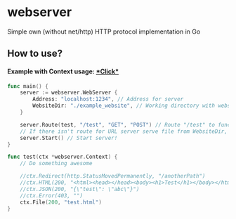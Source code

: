 # webserver
Simple own (without net/http) HTTP protocol implementation in Go

## How to use?
#### Example with Context usage: [\*Click\*](main.go)
```go
func main() {
    server := webserver.WebServer {
        Address: "localhost:1234", // Address for server
        WebsiteDir: "./example_website", // Working directory with website files
    }

    server.Route(test, "/test", "GET", "POST") // Route "/test" to function "root" for HTTP methods GET and POST
    // If there isn't route for URL server serve file from WebsiteDir, for / it's index.html
    server.Start() // Start server!
}

func test(ctx *webserver.Context) {
    // Do something awesome

    //ctx.Redirect(http.StatusMovedPermanently, "/anotherPath")
    //ctx.HTML(200, "<html><head></head><body><h1>Test</h1></body></html>")
    //ctx.JSON(200, "{\"test\": \"abc\"}")
    //ctx.Error(403, "")
    ctx.File(200, "test.html")
}
```